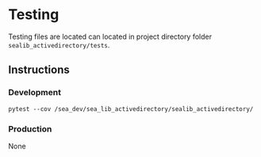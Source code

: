 # Testing

Testing files are located can located in project directory folder `sealib_activedirectory/tests`.

## Instructions

### Development

	pytest --cov /sea_dev/sea_lib_activedirectory/sealib_activedirectory/

### Production

None
